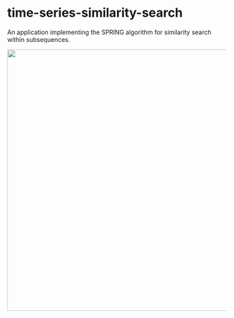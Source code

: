 # time-series-similarity-search
An application implementing the SPRING algorithm for similarity search within subsequences.

<img src= "https://user-images.githubusercontent.com/60724474/74438068-4f48de00-4ea4-11ea-8a25-290dc4941092.PNG" width="600">
